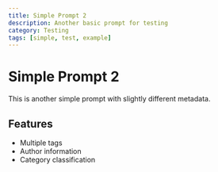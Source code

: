 ```yaml
---
title: Simple Prompt 2
description: Another basic prompt for testing
category: Testing
tags: [simple, test, example]
---
```


# Simple Prompt 2

This is another simple prompt with slightly different metadata.

## Features

- Multiple tags
- Author information
- Category classification
